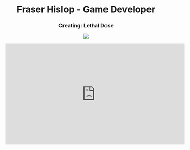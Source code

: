 <h1 align="center">Fraser Hislop - Game Developer</h1>

<h3 align="center">Creating: Lethal Dose</h3>
<p align="center">
  <img src="https://shared.fastly.steamstatic.com/store_item_assets/steam/apps/1683450/header.jpg">
</p>


<iframe width="560" height="315" src="https://www.youtube.com/embed/i9QQSLYArJs?si=W6_p6U0doiiRcjgj" title="YouTube video player" frameborder="0" allow="accelerometer; autoplay; clipboard-write; encrypted-media; gyroscope; picture-in-picture; web-share" referrerpolicy="strict-origin-when-cross-origin" allowfullscreen></iframe>
